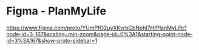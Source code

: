 # Figma - PlanMyLife

https://www.figma.com/proto/YUmPfO2uyXKvrbCbNohI7H/PlanMyLife?node-id=3-167&scaling=min-zoom&page-id=0%3A1&starting-point-node-id=3%3A167&show-proto-sidebar=1 
